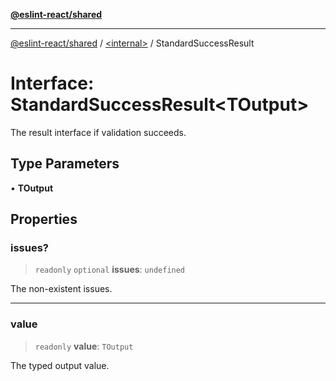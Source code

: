 [**@eslint-react/shared**](../../README.md)

***

[@eslint-react/shared](../../README.md) / [\<internal\>](../README.md) / StandardSuccessResult

# Interface: StandardSuccessResult\<TOutput\>

The result interface if validation succeeds.

## Type Parameters

• **TOutput**

## Properties

### issues?

> `readonly` `optional` **issues**: `undefined`

The non-existent issues.

***

### value

> `readonly` **value**: `TOutput`

The typed output value.
